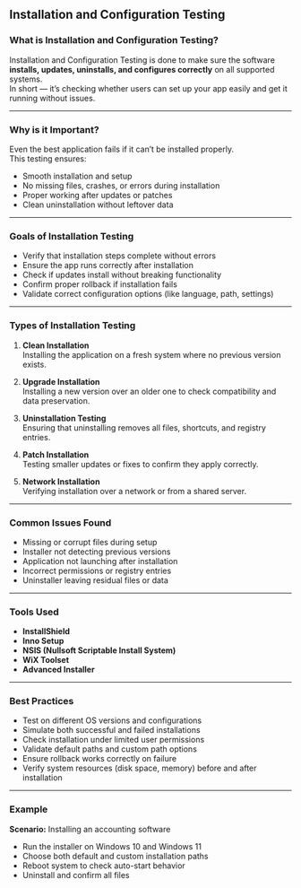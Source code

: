 ## Installation and Configuration Testing

### What is Installation and Configuration Testing?
Installation and Configuration Testing is done to make sure the software **installs, updates, uninstalls, and configures correctly** on all supported systems.  
In short — it’s checking whether users can set up your app easily and get it running without issues.

---

### Why is it Important?
Even the best application fails if it can’t be installed properly.  
This testing ensures:
- Smooth installation and setup  
- No missing files, crashes, or errors during installation  
- Proper working after updates or patches  
- Clean uninstallation without leftover data  

---

### Goals of Installation Testing
- Verify that installation steps complete without errors  
- Ensure the app runs correctly after installation  
- Check if updates install without breaking functionality  
- Confirm proper rollback if installation fails  
- Validate correct configuration options (like language, path, settings)

---

### Types of Installation Testing
1. **Clean Installation**  
   Installing the application on a fresh system where no previous version exists.

2. **Upgrade Installation**  
   Installing a new version over an older one to check compatibility and data preservation.

3. **Uninstallation Testing**  
   Ensuring that uninstalling removes all files, shortcuts, and registry entries.

4. **Patch Installation**  
   Testing smaller updates or fixes to confirm they apply correctly.

5. **Network Installation**  
   Verifying installation over a network or from a shared server.

---

### Common Issues Found
- Missing or corrupt files during setup  
- Installer not detecting previous versions  
- Application not launching after installation  
- Incorrect permissions or registry entries  
- Uninstaller leaving residual files or data  

---

### Tools Used
- **InstallShield**  
- **Inno Setup**  
- **NSIS (Nullsoft Scriptable Install System)**  
- **WiX Toolset**  
- **Advanced Installer**

---

### Best Practices
- Test on different OS versions and configurations  
- Simulate both successful and failed installations  
- Check installation under limited user permissions  
- Validate default paths and custom path options  
- Ensure rollback works correctly on failure  
- Verify system resources (disk space, memory) before and after installation  

---

### Example
**Scenario:** Installing an accounting software  
- Run the installer on Windows 10 and Windows 11  
- Choose both default and custom installation paths  
- Reboot system to check auto-start behavior  
- Uninstall and confirm all files
